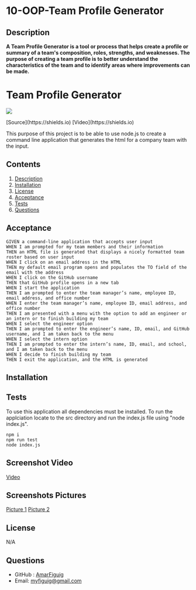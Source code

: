 # 10-OOP-Team Profile Generator

## Description

**A Team Profile Generator is a tool or process that helps create a profile or summary of a team's composition, roles, strengths, and weaknesses. The purpose of creating a team profile is to better understand the characteristics of the team and to identify areas where improvements can be made.**

# Team Profile Generator
<p>
    <img src="https://img.shields.io/badge/-OOP-yellow" />
</p>
[Source](https://shields.io)
[Video](https://shields.io)

This purpose of this project is to be able to use node.js to create a command line application that generates the html for a company team with the input. 

## Contents

1. [Description](#description)
2. [Installation](#installation)
4. [License](#license)
5. [Acceptance](#acceptance)
6. [Tests](#tests)
7. [Questions](#questions)

## Acceptance
```
GIVEN a command-line application that accepts user input
WHEN I am prompted for my team members and their information
THEN an HTML file is generated that displays a nicely formatted team roster based on user input
WHEN I click on an email address in the HTML
THEN my default email program opens and populates the TO field of the email with the address
WHEN I click on the GitHub username
THEN that GitHub profile opens in a new tab
WHEN I start the application
THEN I am prompted to enter the team manager’s name, employee ID, email address, and office number
WHEN I enter the team manager’s name, employee ID, email address, and office number
THEN I am presented with a menu with the option to add an engineer or an intern or to finish building my team
WHEN I select the engineer option
THEN I am prompted to enter the engineer’s name, ID, email, and GitHub username, and I am taken back to the menu
WHEN I select the intern option
THEN I am prompted to enter the intern’s name, ID, email, and school, and I am taken back to the menu
WHEN I decide to finish building my team
THEN I exit the application, and the HTML is generated
```

## Installation 

## Tests
To use this application all dependencies must be installed. To run the applciation locate to the src directory and run the index.js file using "node index.js".

``````
npm i
npm run test
node index.js

``````

## Screenshot Video
[Video](https://drive.google.com/file/d/1lvyd8nxgyaEXcb7vhK1RD1R8n3rXJjtO/view?usp=share_link)

## Screenshots Pictures
[Picture 1](https://github.com/amarfiguig/10-OOP-Team/blob/8a6bb9d5aa870c710dc97c9f1d4a061d590154b8/Template/Sc.png)
[Picture 2](https://github.com/amarfiguig/10-OOP-Team/blob/8a6bb9d5aa870c710dc97c9f1d4a061d590154b8/Template/Sc2.png)

## License

N/A

## Questions

* GitHub : [AmarFiguig](https://github.com/amarfiguig)
* Email: myfiguig@gmail.com
